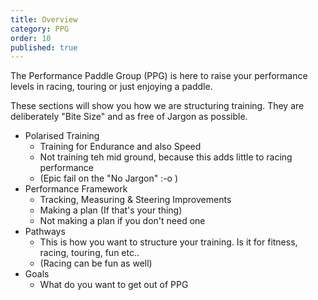 ```yaml
---
title: Overview
category: PPG
order: 10
published: true
---
```

The Performance Paddle Group (PPG) is here to raise  your performance levels in racing, touring or just enjoying a paddle. 

These sections will show you how we are structuring training. 
They are deliberately "Bite Size" and as free of Jargon as possible. 

- Polarised Training
   - Training for Endurance and also Speed
   - Not training teh mid ground, because this adds little to racing performance
   - (Epic fail on the "No Jargon" :-o )
- Performance Framework
   - Tracking, Measuring & Steering Improvements
   - Making a plan (If that's your thing)
   - Not making a plan if you don't need one
- Pathways 
   - This is how you want to structure your training. Is it for fitness, racing, touring, fun etc..
   - (Racing can be fun as well)
- Goals
   - What do you want to get out of PPG
   



